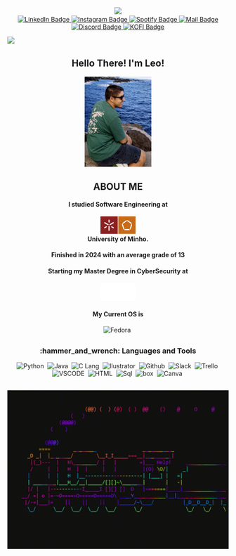 <!--cat-->
<div id="header" align="center">
  <img src="https://media.giphy.com/media/WUlplcMpOCEmTGBtBW/giphy.gif" width="300"/>
</div>

<!--badges-->
<div id="badges" align="center">
  <a href="https://www.linkedin.com/in/leonardo-ara%C3%BAjo-freitas-734732228/">
    <img src="https://img.shields.io/badge/LinkedIn-blue?style=for-the-badge&logo=linkedin&logoColor=white" alt="LinkedIn Badge"/>
  </a>
  <a href="https://www.instagram.com/da.vinki2510">
    <img src="https://img.shields.io/badge/Instagram-E4405F?style=for-the-badge&logo=instagram&logoColor=white" alt="Instagram Badge"/>
  </a>
   <a href="https://open.spotify.com/user/melwwt1dl1y0m19x8k1c44eim?si=21e5df35ce034206&nd=1">
    <img src="https://img.shields.io/badge/Spotify-1DB954.svg?style=for-the-badge&logo=Spotify&logoColor=white" alt="Spotify Badge"/>
  </a>
  <a href="mailto: leonardo.freitas@engenheiros.pt" Send Email>
    <img src="https://img.shields.io/badge/Gmail-D14836?style=for-the-badge&logo=gmail&logoColor=white" alt="Mail Badge"/>
  </a>
   <a href="https://discord.com/users/624603785041281044">
    <img src="https://img.shields.io/badge/Discord-5865F2.svg?style=for-the-badge&logo=Discord&logoColor=white" alt="Discord Badge"/>
  </a>
   <a href="https://ko-fi.com/walker19">
    <img src="https://img.shields.io/badge/Ko--fi-F16061?style=for-the-badge&logo=ko-fi&logoColor=white" alt="KOFI Badge"/>
  </a>

</div>

![](https://hit.yhype.me/github/profile?user_id=62023102)

<!--intro-->
<div id = "intro "align="center">
<h2> Hello There! I'm Leo!</h2>
</div>

<!--ABOUT-->
<div id="about" align="center">
  <img src="assets/img/photo.jpg" alt="profilepic" width="30%" height="30%">
  <h2> ABOUT ME </h2>
  <h4> I studied Software Engineering at </h4>
  <img src="assets/img/um.png" alt="um" width="80" height="40" />
    <div id="Uni" align="center">
    <b>University of Minho.</b>
    <h4> Finished in 2024 with an average grade of 13 </h4>
    </div>
      <div id="fcup" align="center">
      <h4> Starting my Master Degree in CyberSecurity at </h4>
      <img src="assets/img/fcup.png" alt="fcup" width="80" height="40"/>
      </div>
        <div id ="os">
        <h4> My Current OS is </h4>
        <img src="https://img.shields.io/badge/Fedora-294172?style=for-the-badge&logo=fedora&logoColor=white" title="OS" alt="Fedora"/>&nbsp;
        </div>
</div>
<p>
  
</p>
<h2>  </h2>
<p>
  
</p>
<!--tools-->
<div id="skills" align="center">
  <h3> 
    :hammer_and_wrench: Languages and Tools 
  </h3>
</div>

<p>

  
</p>

<div id="skills_badges" align="center">
  <img src="https://img.shields.io/badge/Python-FFD43B?style=for-the-badge&logo=python&logoColor=blue" title="Python" alt="Python"/>&nbsp;<!--Done-->
  <img src="https://img.shields.io/badge/java-%23ED8B00.svg?style=for-the-badge&logo=openjdk&logoColor=white" title="Java" alt="Java"/>&nbsp;<!--Done-->
  <img src="https://img.shields.io/badge/C-00599C?style=for-the-badge&logo=c&logoColor=white" title=" " alt="C Lang"/>&nbsp;<!--Done-->
  <img src="https://img.shields.io/badge/Adobe%20Illustrator-FF9A00?style=for-the-badge&logo=adobe%20illustrator&logoColor=white" title="Ilustrator" alt="Ilustrator"/>&nbsp;<!--Done-->
  <img src="https://img.shields.io/badge/GitHub-100000?style=for-the-badge&logo=github&logoColor=white" title="Github" alt="Github" />&nbsp;<!--Done-->
  <img src="https://img.shields.io/badge/Slack-4A154B?style=for-the-badge&logo=slack&logoColor=white" title="Slack" alt="Slack"/>&nbsp; <!--Done-->
  <img src="https://img.shields.io/badge/Trello-0052CC?style=for-the-badge&logo=trello&logoColor=white"  title="Trello" alt="Trello"/>&nbsp;<!--Done-->
  <img src="https://img.shields.io/badge/Visual_Studio_Code-0078D4?style=for-the-badge&logo=visual%20studio%20code&logoColor=white" title="VSCODE" alt="VSCODE"/>&nbsp;<!--Done-->
  <img src="https://img.shields.io/badge/HTML5-E34F26?style=for-the-badge&logo=html5&logoColor=white" title="HTML5" alt="HTML"/>&nbsp;<!--Done-->
  <img src="https://img.shields.io/badge/MySQL-005C84?style=for-the-badge&logo=mysql&logoColor=white" title="MySql" alt="Sql"/>&nbsp;<!--Done-->
  <img src="https://img.shields.io/badge/HackTheBox-111927?style=for-the-badge&logo=Hack%20The%20Box&logoColor=9FEF00" title="Hackthebox" alt="box"/>&nbsp;<!--Done-->
  <img src="https://img.shields.io/badge/Canva-%2300C4CC.svg?&style=for-the-badge&logo=Canva&logoColor=white" title="Canvas" alt="Canva"/>&nbsp;
  <h3></h3>
</div>

<p>
  
</p>
<h2>  </h2>
<p>
  
</p>


<div align="center">
  
<div id="terminal" align="center">
<img src="assets/img/train.gif" alt="terminal" width="100%" height="30%">
</div>
  
</div>

